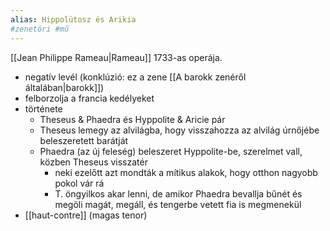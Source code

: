 ```yaml
---
alias: Hippolütosz és Arikia
#zenetöri #mű
---
```


[[Jean Philippe Rameau|Rameau]] 1733-as operája.
- negatív levél (konklúzió: ez a zene [[A barokk zenéről általában|barokk]])
- felborzolja a francia kedélyeket
- története
	- Theseus & Phaedra és Hyppolite & Aricie pár
	- Theseus lemegy az alvilágba, hogy visszahozza az alvilág úrnőjébe beleszeretett barátját
	- Phaedra (az új feleség) beleszeret Hyppolite-be, szerelmet vall, közben Theseus visszatér
		- neki ezelőtt azt mondták a mítikus alakok, hogy otthon nagyobb pokol vár rá
		- T. öngyilkos akar lenni, de amikor Phaedra bevallja bűnét és megöli magát, megáll, és tengerbe vetett fia is megmenekül
- [[haut-contre]] (magas tenor)